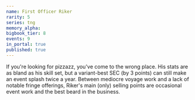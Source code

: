 ```yaml
---
name: First Officer Riker
rarity: 5
series: tng
memory_alpha:
bigbook_tier: 8
events: 9
in_portal: true
published: true
---
```


If you're looking for pizzazz, you've come to the wrong place. His stats are as bland as his skill set, but a variant-best SEC (by 3 points) can still make an event splash twice a year. Between mediocre voyage work and a lack of notable fringe offerings, Riker's main (only) selling points are occasional event work and the best beard in the business.
